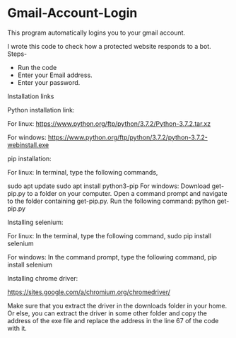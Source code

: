 # Gmail-Account-Login
This program automatically logins you to your gmail account.

I wrote this code to check how a protected website responds to a bot.
Steps-
* Run the code
* Enter your Email address.
* Enter your password.

Installation links

Python installation link:

For linux: https://www.python.org/ftp/python/3.7.2/Python-3.7.2.tar.xz

For windows: https://www.python.org/ftp/python/3.7.2/python-3.7.2-webinstall.exe

pip installation:

For linux: In terminal, type the following commands,

sudo apt update
sudo apt install python3-pip
For windows: Download get-pip.py to a folder on your computer. Open a command prompt and navigate to the folder containing get-pip.py. Run the following command: python get-pip.py

Installing selenium:

For linux: In the terminal, type the following command, sudo pip install selenium

For windows: In the command prompt, type the following command, pip install selenium

Installing chrome driver:

https://sites.google.com/a/chromium.org/chromedriver/

Make sure that you extract the driver in the downloads folder in your home. Or else, you can extract the driver in some other folder and copy the address of the exe file and replace the address in the line 67 of the code with it.



